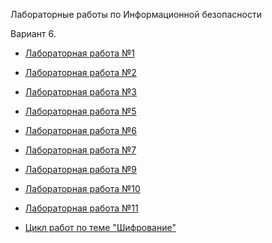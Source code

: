 Лабораторные работы по Информационной безопасности

Вариант 6.

- [Лабораторная работа №1](https://github.com/a1unade/Cybersecurity/tree/main/1)

- [Лабораторная работа №2](https://github.com/a1unade/Cybersecurity/tree/main/2)

- [Лабораторная работа №3](https://github.com/a1unade/Cybersecurity/tree/main/3)

- [Лабораторная работа №5](https://github.com/a1unade/Cybersecurity/tree/main/5)

- [Лабораторная работа №6](https://github.com/a1unade/Cybersecurity/tree/main/6)

- [Лабораторная работа №7](https://github.com/a1unade/Cybersecurity/tree/main/7)

- [Лабораторная работа №9](https://github.com/a1unade/Cybersecurity/tree/main/9)

- [Лабораторная работа №10](https://github.com/a1unade/Cybersecurity/tree/main/10)

- [Лабораторная работа №11](https://github.com/a1unade/Cybersecurity/tree/main/11)

- [Цикл работ по теме "Шифрование"](https://github.com/a1unade/Cybersecurity/tree/main/encrypting)